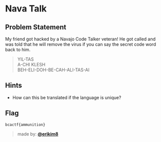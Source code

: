 # Nava Talk

## Problem Statement
My friend got hacked by a Navajo Code Talker veteran!
He got called and was told that he will remove the virus if you can say the secret code word back to him.

> YIL-TAS  
> A-CHI KLESH  
> BEH-ELI-DOH-BE-CAH-ALI-TAS-AI  

## Hints
* How can this be translated if the language is unique?

## Flag
`bcactf{ammunition}`

> made by: [**@erikim8**](https://github.com/erikim8)
